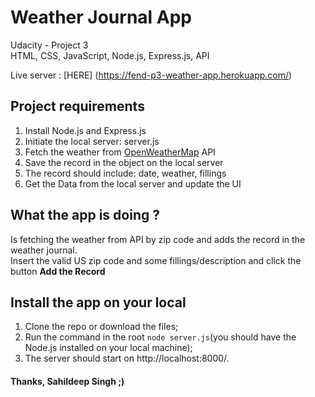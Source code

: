 # Weather Journal App
Udacity - Project 3<br>
HTML, CSS, JavaScript, Node.js, Express.js, API

Live server : [HERE] (https://fend-p3-weather-app.herokuapp.com/)

## Project requirements

1. Install Node.js and Express.js
2. Initiate the local server: server.js
4. Fetch the weather from [OpenWeatherMap](https://openweathermap.org/) API
5. Save the record in the object on the local server
6. The record should include: date, weather, fillings
7. Get the Data from the local server and update the UI

## What the app is doing ?

Is fetching the weather from API by zip code and adds the record in the weather journal.<br>
Insert the valid US zip code and some fillings/description and click the button __Add the Record__

## Install the app on your local

1. Clone the repo or download the files;
2. Run the command in the root `node server.js`(you should have the Node.js installed on your local machine);
3. The server should start on http://localhost:8000/.


#### Thanks, Sahildeep Singh ;)
